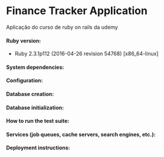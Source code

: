 # Finance Tracker Application

  Aplicação do curso de ruby on rails da udemy  

 #### Ruby version:
 * Ruby 2.3.1p112 (2016-04-26 revision 54768) [x86_64-linux]

 #### System dependencies:

 #### Configuration:

 #### Database creation:

 #### Database initialization:

 #### How to run the test suite:

 #### Services (job queues, cache servers, search engines, etc.):

 #### Deployment instructions:
